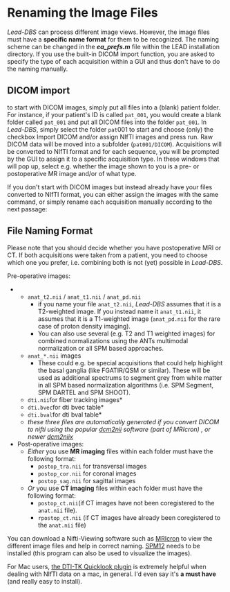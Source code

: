 # Renaming the Image Files

_Lead-DBS_ can process different image views. However, the image files must have a **specific name format** for them to be recognized. The naming scheme can be changed in the _**ea\_prefs.m**_ file within the LEAD installation directory. If you use the built-in DICOM import function, you are asked to specify the type of each acquisition within a GUI and thus don't have to do the naming manually.

## DICOM import

to start with DICOM images, simply put all files into a \(blank\) patient folder.  
For instance, if your patient's ID is called `pat_001`, you would create a blank folder called `pat_001` and put all DICOM files into the folder `pat_001`. In _Lead-DBS_, simply select the folder `pat`001 to start and choose \(only\) the checkbox Import DICOM and/or assign NIfTI images and press run. Raw DICOM data will be moved into a subfolder \(`pat001/DICOM`\). Acquisitions will be converted to NIfTI format and for each sequence, you will be prompted by the GUI to assign it to a specific acquisition type. In these windows that will pop up, select e.g. whether the image shown to you is a pre- or postoperative MR image and/or of what type.

If you don't start with DICOM images but instead already have your files converted to NIfTI format, you can either assign the images with the same command, or simply rename each acquisition manually according to the next passage:

## File Naming Format

Please note that you should decide whether you have postoperative MRI or CT. If both acquisitions were taken from a patient, you need to choose which one you prefer, i.e. combining both is not \(yet\) possible in _Lead-DBS_.

Pre-operative images:

* * `anat_t2.nii` / `anat_t1.nii` / `anat_pd.nii`
    * if you name your file `anat_t2.nii`, _Lead-DBS_ assumes that it is a T2-weighted image. If you instead name it `anat_t1.nii`, it assumes that it is a T1-weighted image \(`anat_pd.nii` for the rare case of proton density imaging\).
    * You can also use several \(e.g. T2 and T1 weighted images\) for combined normalizations using the ANTs multimodal normalization or all SPM based approaches.
  * `anat_*.nii` images
    * These could e.g. be special acquisitions that could help highlight the basal ganglia \(like FGATIR/QSM or similar\). These will be used as additional spectrums to segment grey from white matter in all SPM based normalization algorithms \(i.e. SPM Segment, SPM DARTEL and SPM SHOOT\).
  * `dti.nii`for fiber tracking images\*
  * `dti.bvec`for dti bvec table\*
  * `dti.bval`for dti bval table\*
  * _these three files are automatically generated if you convert DICOM to nifti using the popular_ [_dcm2nii_](https://www.nitrc.org/projects/mricron) _software \(part of MRIcron\) , or newer_ [_dcm2niix_](https://www.nitrc.org/projects/mricrogl/)
* Post-operative images:
  * _Either_ you use **MR imaging** files within each folder must have the following format:
    * `postop_tra.nii` for transversal images
    * `postop_cor.nii` for coronal images
    * `postop_sag.nii` for sagittal images
  * _Or_ you use **CT imaging** files within each folder must have the following format:
    * `postop_ct.nii`\(if CT images have not been coregistered to the `anat.nii` file\).
    * `rpostop_ct.nii` \(if CT images have already been coregistered to the `anat.nii` file\)

You can download a Nifti-Viewing software such as [MRIcron](https://www.nitrc.org/projects/mricron) to view the different image files and help in correct naming. [SPM12](http://www.fil.ion.ucl.ac.uk/spm/software/spm12/) needs to be installed \(this program can also be used to visualize the images\).

For Mac users, [the DTI-TK Quicklook plugin](http://dti-tk.sourceforge.net/pmwiki/pmwiki.php?n=QuicklookPlugin.Main) is extremely helpful when dealing with NIfTI data on a mac, in general. I'd even say it's **a must have** \(and really easy to install\).

